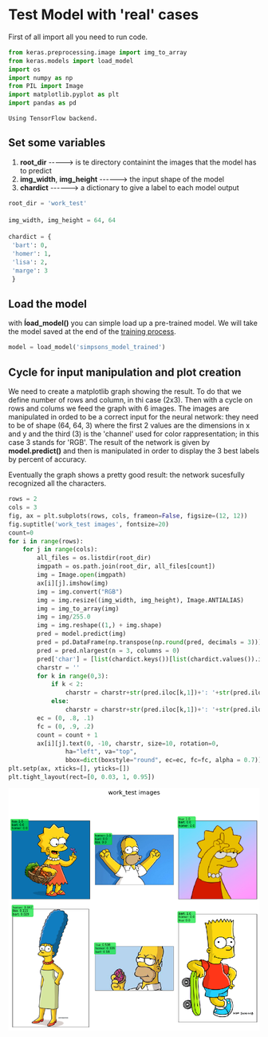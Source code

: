 
# Test Model with 'real' cases

First of all import all you need to run code.


```python
from keras.preprocessing.image import img_to_array
from keras.models import load_model
import os
import numpy as np
from PIL import Image
import matplotlib.pyplot as plt
import pandas as pd

```

    Using TensorFlow backend.


## Set some variables

1. __root_dir__ -----> is te directory containint the images that the model has to predict
2. __img_width__, __img_height__ ------> the input shape of the model
3. __chardict__ ------> a dictionary to give a label to each model output


```python
root_dir = 'work_test'

img_width, img_height = 64, 64

chardict = {
 'bart': 0,
 'homer': 1,
 'lisa': 2,
 'marge': 3
 }
```

## Load the model

with __ĺoad_model()__ you can simple load up a pre-trained model. We will take the model saved at the end of the [training process](train_model.ipynb).


```python
model = load_model('simpsons_model_trained')
```

## Cycle for input manipulation and plot creation

We need to create a matplotlib graph showing the result. To do that we define number of rows and column, in thi case (2x3).
Then with a cycle on rows and colums we feed the graph with 6 images. The images are manipulated in orded to be a correct input for the neural network: they need to be of shape (64, 64, 3) where the first 2 values are the dimensions in x and y and the third (3) is the 'channel' used for color rappresentation; in this case 3 stands for 'RGB'. The result of the network is given by __model.predict()__ and then is manipulated in order to display the 3 best labels by percent of accuracy.

Eventually the graph shows a pretty good result: the network sucesfully recognized all the characters.


```python
rows = 2
cols = 3
fig, ax = plt.subplots(rows, cols, frameon=False, figsize=(12, 12))
fig.suptitle('work_test images', fontsize=20)
count=0
for i in range(rows):
    for j in range(cols):
        all_files = os.listdir(root_dir)
        imgpath = os.path.join(root_dir, all_files[count])
        img = Image.open(imgpath)
        ax[i][j].imshow(img)
        img = img.convert("RGB")
        img = img.resize((img_width, img_height), Image.ANTIALIAS)
        img = img_to_array(img)
        img = img/255.0
        img = img.reshape((1,) + img.shape)
        pred = model.predict(img)
        pred = pd.DataFrame(np.transpose(np.round(pred, decimals = 3)))
        pred = pred.nlargest(n = 3, columns = 0)
        pred['char'] = [list(chardict.keys())[list(chardict.values()).index(x)] for x in pred.index]
        charstr = ''
        for k in range(0,3):
            if k < 2:
                charstr = charstr+str(pred.iloc[k,1])+': '+str(pred.iloc[k,0])+'\n'
            else:
                charstr = charstr+str(pred.iloc[k,1])+': '+str(pred.iloc[k,0])
        ec = (0, .8, .1)
        fc = (0, .9, .2)
        count = count + 1
        ax[i][j].text(0, -10, charstr, size=10, rotation=0,
                ha="left", va="top", 
                bbox=dict(boxstyle="round", ec=ec, fc=fc, alpha = 0.7))
plt.setp(ax, xticks=[], yticks=[])
plt.tight_layout(rect=[0, 0.03, 1, 0.95])
```


![png](output_8_0.png)

